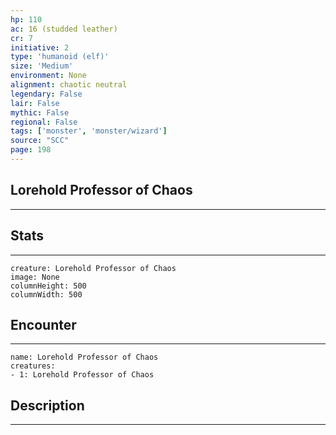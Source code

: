 ```yaml
---
hp: 110
ac: 16 (studded leather)
cr: 7
initiative: 2
type: 'humanoid (elf)'    
size: 'Medium'
environment: None
alignment: chaotic neutral
legendary: False
lair: False
mythic: False
regional: False
tags: ['monster', 'monster/wizard']
source: "SCC"
page: 198
---
```


## Lorehold Professor of Chaos
---



## Stats
---

```statblock
creature: Lorehold Professor of Chaos
image: None
columnHeight: 500
columnWidth: 500
```

## Encounter
---

```encounter-table
name: Lorehold Professor of Chaos
creatures:
- 1: Lorehold Professor of Chaos
```

## Description
---




